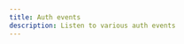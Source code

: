 ```yaml
---
title: Auth events
description: Listen to various auth events
---
```


<inline-fragment platform="ios" src="~/lib/auth/fragments/native_common/auth_events/common.md"></inline-fragment>
<inline-fragment platform="android" src="~/lib/auth/fragments/native_common/auth_events/common.md"></inline-fragment>

